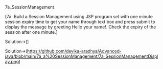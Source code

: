 7a_SessionManagement

[7a. Build a Session Management using JSP program set with one minute session expiry time to get
your name through text box and press submit to display the message by greeting Hello your name!.
Check the expiry of the session after one minute.]



Solution->()



Solution->(https://github.com/devika-aradhya/Advanced-java/blob/main/7a_a%20SessionManagement/7a_SessionManagementDisplay.png)
